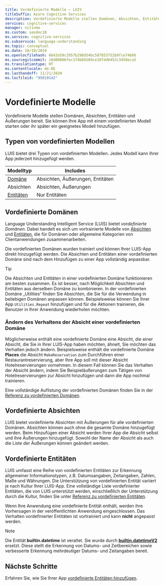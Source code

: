 ```yaml
---
title: Vordefinierte Modelle – LUIS
titleSuffix: Azure Cognitive Services
description: Vordefinierte Modelle stellen Domänen, Absichten, Entitäten und Äußerungen bereit. Sie können Ihre App mit einer vordefinierten Domäne starten oder ihr später eine geeignete Domäne hinzufügen.
services: cognitive-services
manager: nitinme
ms.custom: seodec18
ms.service: cognitive-services
ms.subservice: language-understanding
ms.topic: conceptual
ms.date: 10/10/2019
ms.openlocfilehash: 6642e59c2957b298d54bc587853752b9fce74686
ms.sourcegitcommit: 10d00006fec1f4b69289ce18fdd0452c3458eca5
ms.translationtype: HT
ms.contentlocale: de-DE
ms.lasthandoff: 11/21/2020
ms.locfileid: "95019142"
---
```

# <a name="prebuilt-models"></a>Vordefinierte Modelle

Vordefinierte Modelle stellen Domänen, Absichten, Entitäten und Äußerungen bereit. Sie können Ihre App mit einem vordefinierten Modell starten oder ihr später ein geeignetes Modell hinzufügen. 

## <a name="types-of-prebuilt-models"></a>Typen von vordefinierten Modellen

LUIS bietet drei Typen von vordefinierten Modellen. Jedes Modell kann Ihrer App jederzeit hinzugefügt werden. 

|Modelltyp|Includes|
|--|--|
|[Domäne](luis-reference-prebuilt-domains.md)|Absichten, Äußerungen, Entitäten|
|Absichten|Absichten, Äußerungen|
|[Entitäten](luis-reference-prebuilt-entities.md)|Nur Entitäten| 

## <a name="prebuilt-domains"></a>Vordefinierte Domänen

Language Understanding Intelligent Service (LUIS) bietet *vordefinierte Domänen*. Dabei handelt es sich um vortrainierte Modelle von [Absichten](luis-how-to-add-intents.md) und [Entitäten](luis-concept-entity-types.md), die für Domänen oder allgemeine Kategorien von Clientanwendungen zusammenarbeiten. 

Die vordefinierten Domänen wurden trainiert und können Ihrer LUIS-App direkt hinzugefügt werden. Die Absichten und Entitäten einer vordefinierten Domäne sind nach dem Hinzufügen zu einer App vollständig anpassbar. 

> [!TIP]
> Die Absichten und Entitäten in einer vordefinierten Domäne funktionieren am besten zusammen. Es ist besser, nach Möglichkeit Absichten und Entitäten aus derselben Domäne zu kombinieren.
> In der vordefinierten Domäne „Utilities“ finden Sie Absichten, die Sie für die Verwendung in beliebigen Domänen anpassen können. Beispielsweise können Sie Ihrer App `Utilities.Repeat` hinzufügen und für die Aktionen trainieren, die Benutzer in Ihrer Anwendung wiederholen möchten. 

### <a name="changing-the-behavior-of-a-prebuilt-domain-intent"></a>Ändern des Verhaltens der Absicht einer vordefinierten Domäne

Möglicherweise enthält eine vordefinierte Domäne eine Absicht, die einer Absicht, die Sie in Ihrer LUIS-App haben möchten, ähnelt, Sie möchten das Verhalten jedoch ändern. Beispielsweise enthält die vordefinierte Domäne **Places** die Absicht `MakeReservation` zum Durchführen einer Restaurantreservierung, aber Ihre App soll mit dieser Absicht Hotelreservierungen vornehmen. In diesem Fall können Sie das Verhalten der Absicht ändern, indem Sie Beispieläußerungen zum Tätigen von Hotelreservierungen zur Absicht hinzufügen und dann die App nochmal trainieren. 

Eine vollständige Auflistung der vordefinierten Domänen finden Sie in der [Referenz zu vordefinierten Domänen](./luis-reference-prebuilt-domains.md).

## <a name="prebuilt-intents"></a>Vordefinierte Absichten

LUIS bietet vordefinierte Absichten mit Äußerungen für alle vordefinierten Domänen. Absichten können auch ohne die gesamte Domäne hinzugefügt werden. Beim Hinzufügen einer Absicht werden Ihrer App die Absicht selbst und ihre Äußerungen hinzugefügt. Sowohl der Name der Absicht als auch die Liste der Äußerungen können geändert werden.  

## <a name="prebuilt-entities"></a>Vordefinierte Entitäten

LUIS umfasst eine Reihe von vordefinierten Entitäten zur Erkennung allgemeiner Informationstypen, z.B. Datumsangaben, Zeitangaben, Zahlen, Maße und Währungen. Die Unterstützung von vordefinierten Entität variiert je nach Kultur Ihrer LUIS-App. Eine vollständige Liste vordefinierter Entitäten, die von LUIS unterstützt werden, einschließlich der Unterstützung durch die Kultur, finden Sie unter [Referenz zu vordefinierten Entitäten](./luis-reference-prebuilt-entities.md).

Wenn Ihre Anwendung eine vordefinierte Entität enthält, werden ihre Vorhersagen in der veröffentlichten Anwendung eingeschlossen. Das Verhalten vordefinierter Entitäten ist vortrainiert und kann **nicht** angepasst werden. 

> [!NOTE]
> Die Entität **builtin.datetime** ist veraltet. Sie wurde durch [**builtin.datetimeV2**](luis-reference-prebuilt-datetimev2.md) ersetzt. Diese stellt die Erkennung von Datums- und Zeitbereichen sowie verbesserte Erkennung mehrdeutiger Datums- und Zeitangaben bereit.

## <a name="next-steps"></a>Nächste Schritte

Erfahren Sie, wie Sie Ihrer App [vordefinierte Entitäten hinzufügen](./howto-add-prebuilt-models.md).